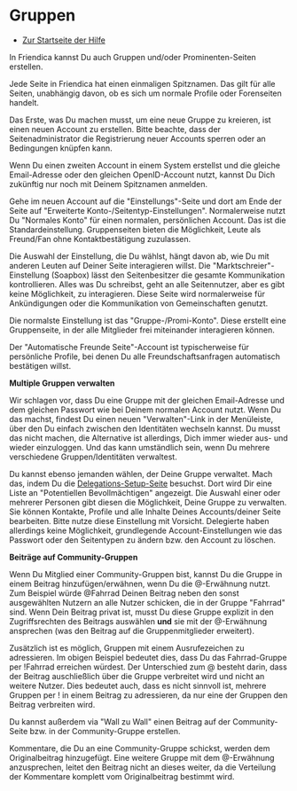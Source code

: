 Gruppen
=====

* [Zur Startseite der Hilfe](help)


In Friendica kannst Du auch Gruppen und/oder Prominenten-Seiten erstellen.

Jede Seite in Friendica hat einen einmaligen Spitznamen.
Das gilt für alle Seiten, unabhängig davon, ob es sich um normale Profile oder Forenseiten handelt.

Das Erste, was Du machen musst, um eine neue Gruppe zu kreieren, ist einen neuen Account zu erstellen.
Bitte beachte, dass der Seitenadministrator die Registrierung neuer Accounts sperren oder an Bedingungen knüpfen kann.

Wenn Du einen zweiten Account in einem System erstellst und die gleiche Email-Adresse oder den gleichen OpenID-Account nutzt, kannst Du Dich zukünftig nur noch mit Deinem Spitznamen anmelden.

Gehe im neuen Account auf die "Einstellungs"-Seite und dort am Ende der Seite auf "Erweiterte Konto-/Seitentyp-Einstellungen".
Normalerweise nutzt Du "Normales Konto" für einen normalen, persönlichen Account.
Das ist die Standardeinstellung.
Gruppenseiten bieten die Möglichkeit, Leute als Freund/Fan ohne Kontaktbestätigung zuzulassen.

Die Auswahl der Einstellung, die Du wählst, hängt davon ab, wie Du mit anderen Leuten auf Deiner Seite interagieren willst.
Die "Marktschreier"-Einstellung (Soapbox) lässt den Seitenbesitzer die gesamte Kommunikation kontrollieren.
Alles was Du schreibst, geht an alle Seitennutzer, aber es gibt keine Möglichkeit, zu interagieren.
Diese Seite wird normalerweise für Ankündigungen oder die Kommunikation von Gemeinschaften genutzt.

Die normalste Einstellung ist das "Gruppe-/Promi-Konto".
Diese erstellt eine Gruppenseite, in der alle Mitglieder frei miteinander interagieren können.

Der "Automatische Freunde Seite"-Account ist typischerweise für persönliche Profile, bei denen Du alle Freundschaftsanfragen automatisch bestätigen willst.


**Multiple Gruppen verwalten**

Wir schlagen vor, dass Du eine Gruppe mit der gleichen Email-Adresse und dem gleichen Passwort wie bei Deinem normalen Account nutzt.
Wenn Du das machst, findest Du einen neuen "Verwalten"-Link in der Menüleiste, über den Du einfach zwischen den Identitäten wechseln kannst.
Du musst das nicht machen, die Alternative ist allerdings, Dich immer wieder aus- und wieder einzuloggen.
Und das kann umständlich sein, wenn Du mehrere verschiedene Gruppen/Identitäten verwaltest.

Du kannst ebenso jemanden wählen, der Deine Gruppe verwaltet.
Mach das, indem Du die [Delegations-Setup-Seite](/settings/delegation) besuchst.
Dort wird Dir eine Liste an "Potentiellen Bevollmächtigen" angezeigt.
Die Auswahl einer oder mehrerer Personen gibt diesen die Möglichkeit, Deine Gruppe zu verwalten.
Sie können Kontakte, Profile und alle Inhalte Deines Accounts/deiner Seite bearbeiten.
Bitte nutze diese Einstellung mit Vorsicht.
Delegierte haben allerdings keine Möglichkeit, grundlegende Account-Einstellungen wie das Passwort oder den Seitentypen zu ändern bzw. den Account zu löschen.


**Beiträge auf Community-Gruppen**

Wenn Du Mitglied einer Community-Gruppen bist, kannst Du die Gruppe in einem Beitrag hinzufügen/erwähnen, wenn Du die @-Erwähnung nutzt.
Zum Beispiel würde @Fahrrad Deinen Beitrag neben den sonst ausgewählten Nutzern an alle Nutzer schicken, die in der Gruppe "Fahrrad" sind.
Wenn Dein Beitrag privat ist, musst Du diese Gruppe explizit in den Zugriffsrechten des Beitrags auswählen **und** sie mit der @-Erwähnung ansprechen (was den Beitrag auf die Gruppenmitglieder erweitert).

Zusätzlich ist es möglich, Gruppen mit einem Ausrufezeichen zu adressieren.
Im obigen Beispiel bedeutet dies, dass Du das Fahrrad-Gruppe per !Fahrrad erreichen würdest.
Der Unterschied zum @ besteht darin, dass der Beitrag auschließlich über die Gruppe verbreitet wird und nicht an weitere Nutzer.
Dies bedeutet auch, dass es nicht sinnvoll ist, mehrere Gruppen per ! in einem Beitrag zu adressieren, da nur eine der Gruppen den Beitrag verbreiten wird.

Du kannst außerdem via "Wall zu Wall" einen Beitrag auf der Community-Seite bzw. in der Community-Gruppe erstellen.

Kommentare, die Du an eine Community-Gruppe schickst, werden dem Originalbeitrag hinzugefügt.
Eine weitere Gruppe mit dem @-Erwähnung anzusprechen, leitet den Beitrag nicht an dieses weiter, da die Verteilung der Kommentare komplett vom Originalbeitrag bestimmt wird.